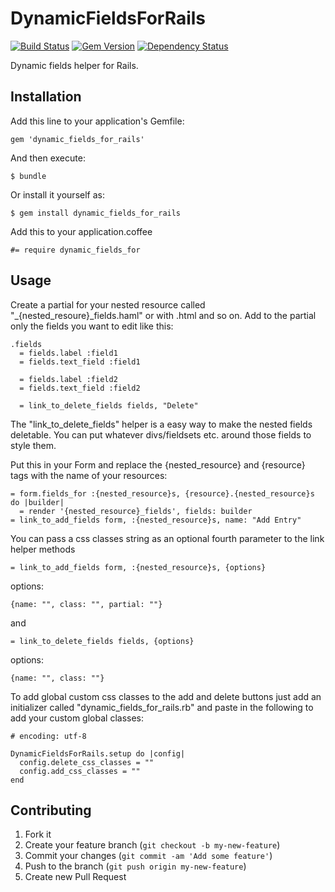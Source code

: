 # DynamicFieldsForRails
[![Build Status](https://travis-ci.org/mortik/dynamic_fields_for_rails.png?branch=master)](https://travis-ci.org/mortik/dynamic_fields_for_rails)
[![Gem Version](https://badge.fury.io/rb/dynamic_fields_for_rails.png)](http://badge.fury.io/rb/dynamic_fields_for_rails)
[![Dependency Status](https://gemnasium.com/mortik/dynamic_fields_for_rails.png)](https://gemnasium.com/mortik/dynamic_fields_for_rails)

Dynamic fields helper for Rails.

## Installation

Add this line to your application's Gemfile:

```
gem 'dynamic_fields_for_rails'
```

And then execute:

```
$ bundle
```

Or install it yourself as:

```
$ gem install dynamic_fields_for_rails
```

Add this to your application.coffee

```
#= require dynamic_fields_for
```

## Usage

Create a partial for your nested resource called "_{nested_resoure}_fields.haml" or with .html and so on.
Add to the partial only the fields you want to edit like this:

```
.fields
  = fields.label :field1
  = fields.text_field :field1
  
  = fields.label :field2
  = fields.text_field :field2
  
  = link_to_delete_fields fields, "Delete"
```

The "link_to_delete_fields" helper is a easy way to make the nested fields deletable. You can put whatever divs/fieldsets etc. around those fields to style them.

Put this in your Form and replace the {nested_resource} and {resource} tags with the name of your resources:

```
= form.fields_for :{nested_resource}s, {resource}.{nested_resource}s do |builder|
  = render '{nested_resource}_fields', fields: builder
= link_to_add_fields form, :{nested_resource}s, name: "Add Entry"
```

You can pass a css classes string as an optional fourth parameter to the link helper methods
```
= link_to_add_fields form, :{nested_resource}s, {options}
```
options:
```
{name: "", class: "", partial: ""}
```

and
```
= link_to_delete_fields fields, {options}
```
options:
```
{name: "", class: ""}
```

To add global custom css classes to the add and delete buttons just add an initializer called "dynamic_fields_for_rails.rb" and paste in the following to add your custom global classes:

```
# encoding: utf-8

DynamicFieldsForRails.setup do |config|
  config.delete_css_classes = ""
  config.add_css_classes = ""
end
```

## Contributing

1. Fork it
2. Create your feature branch (`git checkout -b my-new-feature`)
3. Commit your changes (`git commit -am 'Add some feature'`)
4. Push to the branch (`git push origin my-new-feature`)
5. Create new Pull Request
